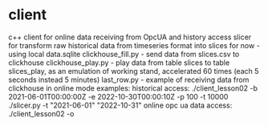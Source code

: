# client
c++ client for online data receiving from OpcUA and history access
slicer for transform raw historical data from timeseries format into slices
for now - using local data.sqlite
clickhouse_fill.py - send data from slices.csv to clickhouse
clickhouse_play.py - play data from table slices to table slices_play, as an emulation of working stand, accelerated 60 times (each 5 seconds instead 5 minutes)
last_row.py - example of receiving data from clickhouse in online mode
examples:
historical access:
./client_lesson02 -b 2021-06-01T00:00:00Z -e 2022-10-30T00:00:10Z -p 100 -t 10000
./slicer.py -t "2021-06-01" "2022-10-31"
online opc ua data access:
./client_lesson02 -o
